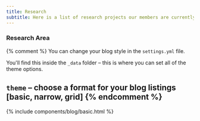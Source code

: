 ```yaml
---
title: Research 
subtitle: Here is a list of research projects our members are currently conducting.
---
```


### Research Area

{% comment %}
You can change your blog style in the `settings.yml` file.

You'll find this inside the `_data` folder – this is where you can set all of the theme options.

`theme` – choose a format for your blog listings [basic, narrow, grid]
{% endcomment %}
---

 {% include components/blog/basic.html %}  



